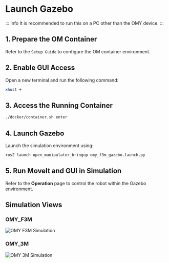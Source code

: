 # Launch Gazebo

::: info
It is recommended to run this on a PC other than the OMY device.
:::

## 1. Prepare the OM Container

Refer to the `Setup Guide` to configure the OM container environment.


## 2. Enable GUI Access

Open a new terminal and run the following command:

```bash
xhost +
```


## 3. Access the Running Container

```bash
./docker/container.sh enter
```


## 4. Launch Gazebo

Launch the simulation environment using:

```bash
ros2 launch open_manipulator_bringup omy_f3m_gazebo.launch.py
```


## 5. Run MoveIt and GUI in Simulation

Refer to the **Operation** page to control the robot within the Gazebo environment.


## Simulation Views

### OMY_F3M

![OMY F3M Simulation](/simulation/omy_f3m_gazebo.png)


### OMY_3M

![OMY 3M Simulation](/simulation/omy_3m_gazebo.png)

